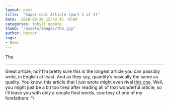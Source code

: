 ```yaml
---
layout: post
title:  "Super-cool Article (part 1 of 3)"
date:  2020-08-20 12:42:45 -0500
categories: jekyll update
thumb: "/assets/images/the.jpg"
author: hector
tags:
- News
---
```


The

---

Great article, no? I’m pretty sure this is the longest article you can possibly write, in English at least. And as they say, quantity’s basically the same as quality. You know, this article that I just wrote might even rival [this one](https://hecrenews.github.io/jekyll/update/2020/06/21/persuasive-article.html). Well, you might just be a bit too tired after reading all of that wonderful article, so I’ll leave you with only a couple final words, courtesy of one of my forefathers: “r
